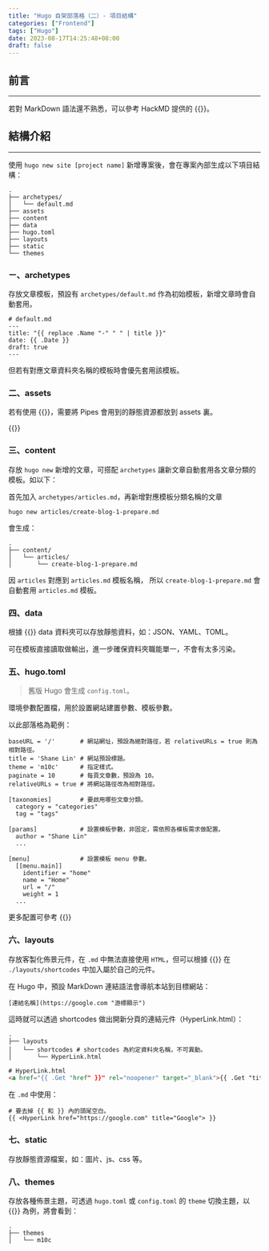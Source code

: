 ```yaml
---
title: "Hugo 自架部落格（二）- 項目結構"
categories: ["Frontend"]
tags: ["Hugo"]
date: 2023-08-17T14:25:48+08:00
draft: false
---
```


## 前言
---

若對 MarkDown 語法還不熟悉，可以參考 HackMD 提供的 {{<NewTabLink href="https://hackmd.io/@eMP9zQQ0Qt6I8Uqp2Vqy6w/SyiOheL5N/%2FBVqowKshRH246Q7UDyodFA?type=book" title="MarkDown語法大全">}}。

## 結構介紹
---

使用 `hugo new site [project name]` 新增專案後，會在專案內部生成以下項目結構：

```shell
.
├── archetypes/
│   └── default.md
├── assets
├── content
├── data
├── hugo.toml
├── layouts
├── static
└── themes
```

### ㄧ、archetypes

存放文章模板，預設有 `archetypes/default.md` 作為初始模板，新增文章時會自動套用。

```shell
# default.md
---
title: "{{ replace .Name "-" " " | title }}"
date: {{ .Date }}
draft: true
---
```

但若有對應文章資料夾名稱的模板時會優先套用該模板。

### 二、assets

若有使用 {{<NewTabLink href="https://gohugo.io/hugo-pipes/introduction/" title="Hugo Pipes">}}，需要將 Pipes 會用到的靜態資源都放到 assets 裏。

{{<NewTabLink href="https://discourse.gohugo.io/t/difference-between-asset-and-static-folder/41203" title="Difference between asset and static folder?">}}

### 三、content

存放 `hugo new` 新增的文章，可搭配 `archetypes` 讓新文章自動套用各文章分類的模板。如以下：

首先加入 `archetypes/articles.md`，再新增對應模板分類名稱的文章

```shell
hugo new articles/create-blog-1-prepare.md
```

會生成：

```shell
.
├── content/
│   └── articles/
│       └── create-blog-1-prepare.md
```

因 `articles` 對應到 `articles.md` 模板名稱， 所以 `create-blog-1-prepare.md` 會自動套用 `articles.md` 模板。

### 四、data

根據 {{<NewTabLink href="https://www.youtube.com/watch?v=FyPgSuwIMWQ&t=69s" title="官方介紹">}} data 資料夾可以存放靜態資料，如：JSON、YAML、TOML。

可在模板直接讀取做輸出，進一步確保資料夾職能單一，不會有太多污染。

### 五、hugo.toml

> 舊版 Hugo 會生成 `config.toml`。

環境參數配置檔，用於設置網站建置參數、模板參數。

以此部落格為範例：

```shell
baseURL = '/'       # 網站網址，預設為絕對路徑，若 relativeURLs = true 則為相對路徑。
title = 'Shane Lin' # 網站預設標題。
theme = 'm10c'      # 指定樣式。
paginate = 10       # 每頁文章數，預設為 10。
relativeURLs = true # 將網站路徑改為相對路徑。

[taxonomies]        # 要啟用哪些文章分類。
  category = "categories"
  tag = "tags"

[params]            # 設置模板參數，非固定，需依照各模板需求做配置。
  author = "Shane Lin"
  ...

[menu]              # 設置模板 menu 參數。
  [[menu.main]]
    identifier = "home"
    name = "Home"
    url = "/"
    weight = 1
  ...
```

更多配置可參考 {{<NewTabLink href="https://gohugo.io/getting-started/configuration/#all-configuration-settings" title="Configure Hugo">}}

### 六、layouts

存放客製化佈景元件，在 `.md` 中無法直接使用 `HTML`，但可以根據 {{<NewTabLink href="https://gohugo.io/templates/shortcode-templates/" title="Create your own shortcodes">}} 在 `./layouts/shortcodes` 中加入屬於自己的元件。

在 Hugo 中，預設 MarkDown 連結語法會導航本站到目標網站：

```shell
[連結名稱](https://google.com "游標顯示")
```

這時就可以透過 shortcodes 做出開新分頁的連結元件（HyperLink.html）：

```shell
.
├── layouts
│   └── shortcodes # shortcodes 為約定資料夾名稱，不可異動。
│       └── HyperLink.html

```

```html
# HyperLink.html
<a href="{{ .Get "href" }}" rel="noopener" target="_blank">{{ .Get "title" }}</a>
```

在 `.md` 中使用：

```shell
# 要去掉 {{ 和 }} 內的頭尾空白。
{{ <HyperLink href="https://google.com" title="Google"> }}
```

### 七、static

存放靜態資源檔案，如：圖片、js、css 等。

### 八、themes

存放各種佈景主題，可透過 `hugo.toml` 或 `config.toml` 的 `theme` 切換主題，以 {{<NewTabLink href="https://shanelin-blog.com/articles/create-blog-1-prepare/" title="Hugo 自架部落格（一）- 準備">}} 為例，將會看到：

```shell
.
├── themes
│   └── m10c
```